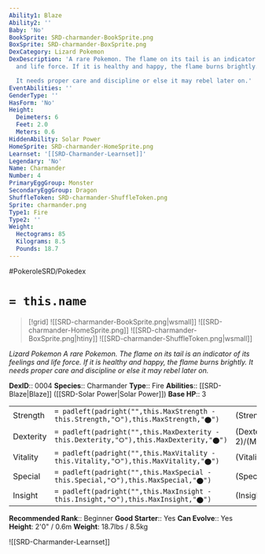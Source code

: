 ```yaml
---
Ability1: Blaze
Ability2: ''
Baby: 'No'
BookSprite: SRD-charmander-BookSprite.png
BoxSprite: SRD-charmander-BoxSprite.png
DexCategory: Lizard Pokemon
DexDescription: 'A rare Pokemon. The flame on its tail is an indicator of its feelings
  and life force. If it is healthy and happy, the flame burns brightly.

  It needs proper care and discipline or else it may rebel later on.'
EventAbilities: ''
GenderType: ''
HasForm: 'No'
Height:
  Deimeters: 6
  Feet: 2.0
  Meters: 0.6
HiddenAbility: Solar Power
HomeSprite: SRD-charmander-HomeSprite.png
Learnset: '[[SRD-Charmander-Learnset]]'
Legendary: 'No'
Name: Charmander
Number: 4
PrimaryEggGroup: Monster
SecondaryEggGroup: Dragon
ShuffleToken: SRD-charmander-ShuffleToken.png
Sprite: charmander.png
Type1: Fire
Type2: ''
Weight:
  Hectograms: 85
  Kilograms: 8.5
  Pounds: 18.7
---
```


#PokeroleSRD/Pokedex

# `= this.name`

> [!grid]
> ![[SRD-charmander-BookSprite.png|wsmall]]
> ![[SRD-charmander-HomeSprite.png]]
> ![[SRD-charmander-BoxSprite.png|htiny]]
> ![[SRD-charmander-ShuffleToken.png|wsmall]]


*Lizard Pokemon*
*A rare Pokemon. The flame on its tail is an indicator of its feelings and life force. If it is healthy and happy, the flame burns brightly.
It needs proper care and discipline or else it may rebel later on.*

**DexID**:: 0004
**Species**:: Charmander
**Type**:: Fire
**Abilities**:: [[SRD-Blaze|Blaze]] ([[SRD-Solar Power|Solar Power]])
**Base HP**:: 3

|           |                                                                                        |                                          |
| --------- | -------------------------------------------------------------------------------------- | ---------------------------------------- |
| Strength  | `= padleft(padright("",this.MaxStrength - this.Strength,"⭘"),this.MaxStrength,"⬤")`    | (Strength::2)/(MaxStrength::4)   |
| Dexterity | `= padleft(padright("",this.MaxDexterity - this.Dexterity,"⭘"),this.MaxDexterity,"⬤")` | (Dexterity:: 2)/(MaxDexterity::4) |
| Vitality  | `= padleft(padright("",this.MaxVitality - this.Vitality,"⭘"),this.MaxVitality,"⬤")`    | (Vitality::1)/(MaxVitality::3)   |
| Special   | `= padleft(padright("",this.MaxSpecial - this.Special,"⭘"),this.MaxSpecial,"⬤")`       | (Special::2)/(MaxSpecial::4)     |
| Insight   | `= padleft(padright("",this.MaxInsight - this.Insight,"⭘"),this.MaxInsight,"⬤")`       | (Insight::2)/(MaxInsight::4)     |


**Recommended Rank**:: Beginner
**Good Starter**:: Yes
**Can Evolve**:: Yes
**Height**: 2'0" / 0.6m
**Weight**: 18.7lbs / 8.5kg

![[SRD-Charmander-Learnset]]
